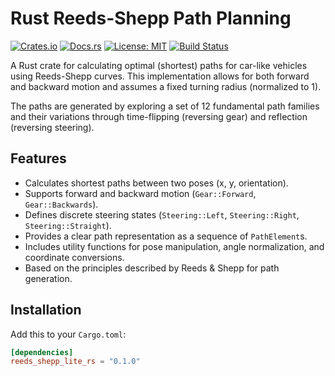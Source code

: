 # Rust Reeds-Shepp Path Planning 

[![Crates.io](https://img.shields.io/crates/v/reeds_shepp.svg)](https://crates.io/crates/reeds_shepp)
[![Docs.rs](https://docs.rs/reeds_shepp/badge.svg)](https://docs.rs/reeds_shepp)
[![License: MIT](https://img.shields.io/badge/license-MIT%20OR%20Apache--2.0-blue.svg)](./LICENSE-MIT)
[![Build Status](https://github.com/LinusWeigand/reeds-sheep-rust/workflows/Rust/badge.svg)](https://github.com/LinusWeigand/reeds-shepp-rust/actions)

A Rust crate for calculating optimal (shortest) paths for car-like vehicles using Reeds-Shepp curves. This implementation allows for both forward and backward motion and assumes a fixed turning radius (normalized to 1).

The paths are generated by exploring a set of 12 fundamental path families and their variations through time-flipping (reversing gear) and reflection (reversing steering).

## Features

* Calculates shortest paths between two poses (x, y, orientation).
* Supports forward and backward motion (`Gear::Forward`, `Gear::Backwards`).
* Defines discrete steering states (`Steering::Left`, `Steering::Right`, `Steering::Straight`).
* Provides a clear path representation as a sequence of `PathElement`s.
* Includes utility functions for pose manipulation, angle normalization, and coordinate conversions.
* Based on the principles described by Reeds & Shepp for path generation.

## Installation

Add this to your `Cargo.toml`:

```toml
[dependencies]
reeds_shepp_lite_rs = "0.1.0"
